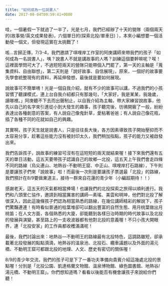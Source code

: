 ```yaml
---
title: "如何成為一位說書人"
date: 2017-08-04T09:59:41+0000
---
```


哇，一個暑假一下就過了一半了，光是七月，我們已經辦了十天的營隊（兩個兩天的(故事營/英文成果發表)，六個單日的(探索北投/單車日) ），本來小編想要一個活動發一個文，但發現這實在太挑戰了！

咳…言歸正傳，7/3-4，我們邀請了唭哩岸工作室的阿庚講師來帶我們的孩子「如何成為一名說書人」，咦？說書人不就是講故事的人嗎？訓練這個要幹嘛呢？唉！這裡面學問可大了，不過短短兩天的營隊只能帶個入門罷了，第一天的主軸是「蒐集資料、自由聯想」，第二天則是「說好故事、自信展現」，原來，一個好的故事要先學會統整現有的資料，再延伸發想，最後就是要如何展現。

說故事可不簡單唷！光是一個自我介紹，就有不少的故事可以講，不過我們的小孩習慣了聽課模式，連上台自我介紹都只有那幾句，「大家好，我是某某，我幾歲，讀哪裡。」阿庚聽不下去而出聲制止，以自我介紹為主軸，帶大家練習說故事，他先以自己的名字來引進從小到大發生的趣事，孩子聽完後，彷彿開竅了一般，紛紛表達出各種創意的答案，有人說自己像鬼針草，愛粘著爸爸；有人說自己像花瓶，插了各種不同的花就如自己的興趣。

其實啊，孩子天生就是說書人，只是往往長大後，各方因素導致孩子開始壓抑而不太容易分享，趁著這些能力沒有被封印太久，我們稍加指點，孩子的能力又被啟發出來。

我們告訴孩子，說故事的練習可沒有在這短短的兩天就結束喔！接下來我們還有五天的單日活動，這五天要帶孩子認識自己的故鄉—北投，這五天上午我們會走四條不同的路線（烏尖連山、地熱谷-不動明王窟、中正山、唭哩岸打石路線），下午則是要讓孩子們來「說故事」啦！而最後一次則是要讓孩子票選最「北投」的路線，我們預計在8/9要做東道主，接待一群來自花蓮的青少年（小編超期待！！）

感謝老天，這五天的天氣都相當捧場！也讓我們的北投探索之旅得以順利進行。我們和八頭里仁協作，邀請到相當厲害的講師—素瑤、美雲和明坤，他們對北投了解很深入，因此這幾條孩子們認為相當熟悉的路線，在幾位講師精彩的解說下，孩子們驚豔連連！有時看似普通的枯葉堆卻可以翻出豐富的自然生態、用月桃葉做出月桃笛；在人文方面，各個熟悉的大廈，卻能聽到各樣日治時期的時代故事以及北投的發展與演變，甚至路上的一支收波器都有他對北投的意義喔！不只小孩大開眼界，連「北投安家」的工作員都收穫滿滿呢！

最後，我們討論出來：地熱谷—不動明王的路線最有北投特色，這調路雖短，卻承載著北投發展的點點滴滴，地熱谷的溫泉池、北投石、纜車議題以及外面的湯元橋、不動明王窟可都跟北投的地理、人文、歷史有密切的關係喔！

8/9的青少年交流，我們的孩子可是下了一番功夫準備向貴賓介紹這幾處北投的景點喔！分別是「北投公園、凱達格蘭文物館、溫泉博物館、綠色圖書館、地熱谷/湯元橋、不動明王窟」。你們想知道嗎？看看以後能否有機會讓孩子來說給你們聽！

